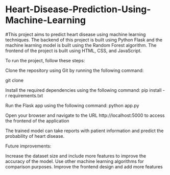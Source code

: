 # Heart-Disease-Prediction-Using-Machine-Learning

#This project aims to predict heart disease using machine learning techniques. The backend of this project is built using Python Flask and the machine learning model is built using the Random Forest algorithm. The frontend of the project is built using HTML, CSS, and JavaScript.

To run the project, follow these steps:

Clone the repository using Git by running the following command:

git clone <repository-url>

  
Install the required dependencies using the following command:
pip install -r requirements.txt

Run the Flask app using the following command:
python app.py

Open your browser and navigate to the URL http://localhost:5000 to access the frontend of the application
  
The trained model can take reports with patient information and predict the probability of heart disease.

Future improvements:

Increase the dataset size and include more features to improve the accuracy of the model.
Use other machine learning algorithms for comparison purposes.
Improve the frontend design and add more features
